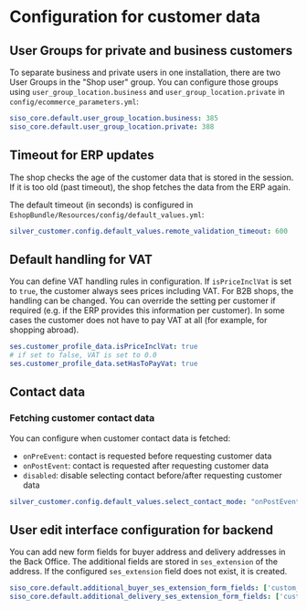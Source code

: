 # Configuration for customer data

## User Groups for private and business customers

To separate business and private users in one installation, there are two User Groups in the "Shop user" group.
You can configure those groups using `user_group_location.business` and `user_group_location.private`
in `config/ecommerce_parameters.yml`:

``` yaml
siso_core.default.user_group_location.business: 385
siso_core.default.user_group_location.private: 388
```

## Timeout for ERP updates

The shop checks the age of the customer data that is stored in the session.
If it is too old (past timeout), the shop fetches the data from the ERP again.

The default timeout (in seconds) is configured in `EshopBundle/Resources/config/default_values.yml`:

``` yaml
silver_customer.config.default_values.remote_validation_timeout: 600
```

## Default handling for VAT

You can define VAT handling rules in configuration.
If `isPriceInclVat` is set to `true`, the customer always sees prices including VAT.
For B2B shops, the handling can be changed.
You can override the setting per customer if required (e.g. if the ERP provides this information per customer).
In some cases the customer does not have to pay VAT at all (for example, for shopping abroad).

``` yaml
ses.customer_profile_data.isPriceInclVat: true
# if set to false, VAT is set to 0.0
ses.customer_profile_data.setHasToPayVat: true
```

## Contact data

### Fetching customer contact data

You can configure when customer contact data is fetched:

- `onPreEvent`: contact is requested before requesting customer data
- `onPostEvent`: contact is requested after requesting customer data
- `disabled`: disable selecting contact before/after requesting customer data

``` yaml
silver_customer.config.default_values.select_contact_mode: "onPostEvent"
```

## User edit interface configuration for backend

You can add new form fields for buyer address and delivery addresses in the Back Office.
The additional fields are stored in `ses_extension` of the address.
If the configured `ses_extension` field does not exist, it is created.

``` yaml
siso_core.default.additional_buyer_ses_extension_form_fields: ['custom_field']
siso_core.default.additional_delivery_ses_extension_form_fields: ['custom_field_2']
```
